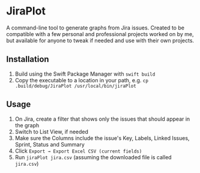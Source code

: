 # JiraPlot

A command-line tool to generate graphs from Jira issues. Created to be compatible with a few personal and
professional projects worked on by me, but available for anyone to tweak if needed and use with their own
projects.

## Installation

1. Build using the Swift Package Manager with `swift build`
1. Copy the executable to a location in your path, e.g. `cp .build/debug/JiraPlot /usr/local/bin/jiraPlot`

## Usage

1. On Jira, create a filter that shows only the issues that should appear in the graph
1. Switch to List View, if needed
1. Make sure the Columns include the issue's Key, Labels, Linked Issues, Sprint, Status and Summary
1. Click `Export → Export Excel CSV (current fields)`
1. Run `jiraPlot jira.csv` (assuming the downloaded file is called `jira.csv`)
